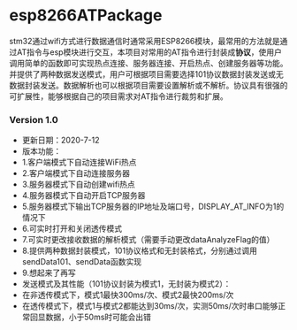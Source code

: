 # esp8266ATPackage
stm32通过wifi方式进行数据通信时通常采用ESP8266模块，最常用的方法就是通过AT指令与esp模块进行交互，本项目对常用的AT指令进行封装成**协议**，使用户调用简单的函数即可实现热点连接、服务器连接、开启热点、创建服务器等功能。并提供了两种数据发送模式，用户可根据项目需要选择101协议数据封装发送或无数据封装发送。数据解析也可以根据项目需要设置解析或不解析。协议具有很强的可扩展性，能够根据自己的项目需求对AT指令进行裁剪和扩展。

###     Version 1.0

* 更新日期：2020-7-12
* 版本功能：
* 1.客户端模式下自动连接WiFi热点  
* 2.客户端模式下自动连接服务器  
* 3.服务器模式下自动创建wifi热点  
* 4.服务器模式下自动开启TCP服务器
* 5.服务器模式下输出TCP服务器的IP地址及端口号，DISPLAY_AT_INFO为1的情况下  
* 6.可实时打开和关闭透传模式  
* 7.可实时更改接收数据的解析模式（需要手动更改dataAnalyzeFlag的值）
* 8.提供两种数据封装模式，101协议格式和无封装格式，分别通过调用sendData101、sendData函数实现
* 9.想起来了再写
* 发送模式及其性能（101协议封装为模式1，无封装为模式2）：
* 在非透传模式下，模式1最快300ms/次、模式2最快200ms/次
* 在透传模式下，模式1与模式2都能达到30ms/次，实测50ms/次时串口能够正常回显数据，小于50ms时可能会出错